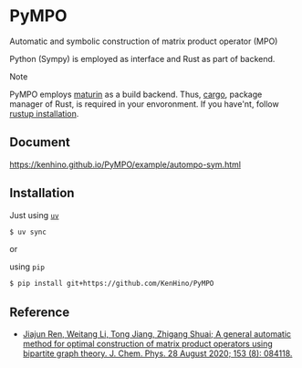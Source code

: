 # PyMPO
Automatic and symbolic construction of matrix product operator (MPO)

Python (Sympy) is employed as interface and Rust as part of backend.

> [!NOTE]
> PyMPO employs [maturin](https://github.com/PyO3/maturin) as a build backend. Thus, [cargo](https://github.com/rust-lang/cargo), package manager of Rust, is required in your envoronment. If you have'nt, follow [rustup installation](https://www.rust-lang.org/tools/install).

## Document
https://kenhino.github.io/PyMPO/example/autompo-sym.html

## Installation

Just using [`uv`](https://docs.astral.sh/uv/)
```bash
$ uv sync
```

or

using `pip`
```bash
$ pip install git+https://github.com/KenHino/PyMPO
```


## Reference
- [Jiajun Ren, Weitang Li, Tong Jiang, Zhigang Shuai; A general automatic method for optimal construction of matrix product operators using bipartite graph theory. J. Chem. Phys. 28 August 2020; 153 (8): 084118.](https://doi.org/10.1063/5.0018149)

